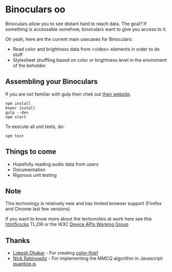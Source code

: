 Binoculars  oo
==============

Binoculars allow you to see distant hard to reach data. The goal? If something is accessable somehow, binoculars want to give you access to it.

Oh yeah, here are the current main usecases for Binoculars:

* Read color and brightness data from &lt;video&gt; elements in order to do stuff
* Stylesheet shuffling based on color or brightness level in the enviroment of the beholder.


Assembling your Binoculars
-------------------

If you are not familiar with gulp then chek out [their website](http://gulpjs.com/).

	npm install
	bower install
	gulp --dev
	npm start

To execute all unit tests, do:

	npm test


Things to come
----------------

* Hopefully reading audio data from users
* Documentation
* Rigorous unit testing


Note
----------------

This technology is relatively new and has
limited browser support (Firefox and Chrome last few versions)

If you want to know more about the techonolies at work here see this [html5rocks](http://www.html5rocks.com/en/tutorials/getusermedia/intro/) TL;DR or the W3C
	[Device APIs Working Group](http://www.w3.org/2009/dap/)

Thanks
-------
* [Lokesh Dhakar](https://github.com/lokesh) -
	For creating [color-thief](https://github.com/lokesh/color-thief)
* [Nick Rabinowitz](https://github.com/nrabinowitz) -
	For implementing the MMCQ algorithm in Javascript:
	[quantize.js](https://gist.github.com/nrabinowitz/1104622)
